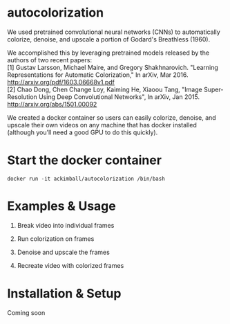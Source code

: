 autocolorization
==================
We used pretrained convolutional neural networks (CNNs) to automatically colorize, denoise, and upscale a portion of Godard's Breathless (1960).

We accomplished this by leveraging pretrained models released by the authors of two recent papers:    
[1] Gustav Larsson, Michael Maire, and Gregory Shakhnarovich. "Learning Representations for Automatic Colorization," In arXiv, Mar 2016. http://arxiv.org/pdf/1603.06668v1.pdf    
[2] Chao Dong, Chen Change Loy, Kaiming He, Xiaoou Tang, "Image Super-Resolution Using Deep Convolutional Networks", In arXiv, Jan 2015. http://arxiv.org/abs/1501.00092

We created a docker container so users can easily colorize, denoise, and upscale their own videos on any machine that has docker installed (although you'll need a good GPU to do this quickly).

Start the docker container
==========================
```
docker run -it ackimball/autocolorization /bin/bash
```


Examples & Usage
================
1. Break video into individual frames

2. Run colorization on frames

3. Denoise and upscale the frames   

4. Recreate video with colorized frames



Installation & Setup
====================
Coming soon



